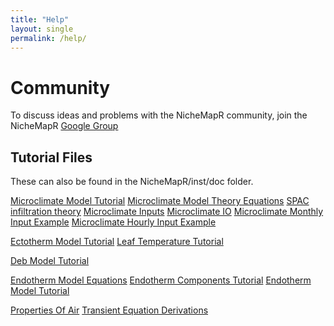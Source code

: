 ```yaml
---
title: "Help"
layout: single
permalink: /help/
---
```


<h1> Community </h1>
To discuss ideas and problems with the NicheMapR community, join the NicheMapR <a href="https://groups.google.com/forum/#!forum/nichemapr">Google Group</a>

<h2>Tutorial Files</h2>
These can also be found in the NicheMapR/inst/doc folder.

<a href="/NicheMapR/inst/doc/microclimate-model-tutorial" class="btn btn--info">Microclimate Model Tutorial</a>
<a href="/NicheMapR/inst/doc/microclimate-model-theory-equations" class="btn btn--info">Microclimate Model Theory Equations</a>
<a href="/NicheMapR/inst/doc/Campbell_SPAC_infiltration" class="btn btn--info">SPAC infiltration theory</a>
<a href="/NicheMapR/inst/doc/microclimate_inputs" class="btn btn--info">Microclimate Inputs</a>
<a href="/NicheMapR/inst/doc/microclimate-IO" class="btn btn--info">Microclimate IO</a>
<a href="/NicheMapR/inst/doc/microclimate-monthly-input-example" class="btn btn--info">Microclimate Monthly Input Example</a>
<a href="/NicheMapR/inst/doc/microclimate-hourly-input-example" class="btn btn--info">Microclimate Hourly Input Example</a>

<a href="/NicheMapR/inst/doc/ectotherm-model-tutorial" class="btn btn--warning">Ectotherm Model Tutorial</a>
<a href="/NicheMapR/inst/doc/leaf-temperature-tutorial" class="btn btn--warning">Leaf Temperature Tutorial</a>

<a href="/NicheMapR/inst/doc/deb-model-tutorial" class="btn btn--primary">Deb Model Tutorial</a>

<a href="/NicheMapR/inst/doc/endotherm-model-equations" class="btn btn--danger">Endotherm Model Equations</a>
<a href="/NicheMapR/inst/doc/endotherm-components-tutorial" class="btn btn--danger">Endotherm Components Tutorial</a>
<a href="/NicheMapR/inst/doc/endotherm-model-tutorial" class="btn btn--danger">Endotherm Model Tutorial</a>

<a href="/NicheMapR/inst/doc/properties-of-air" class="btn btn--success">Properties Of Air</a>
<a href="/NicheMapR/inst/doc/transient-equation-derivations" class="btn btn--success">Transient Equation Derivations</a>










